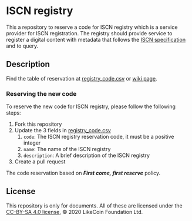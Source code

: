 # ISCN registry
This a repository to reserve a code for ISCN registry which is a service provider for ISCN registration. The registry should provide service to register a digital content with metadata that follows the [ISCN specification](https://github.com/likecoin/iscn-specs) and to query.

## Description
Find the table of reservation at [registry_code.csv](https://github.com/likecoin/iscn-registry/blob/master/registry_code.csv) or [wiki page](https://github.com/likecoin/iscn-registry/wiki).

### Reserving the new code
To reserve the new code for ISCN registry, please follow the following steps:

1. Fork this repository
1. Update the 3 fields in [registry_code.csv](https://github.com/likecoin/iscn-registry/blob/master/registry_code.csv)
    1. `code`: The ISCN registry reservation code, it must be a positive integer
    1. `name`: The name of the ISCN registry
    1. `description`: A brief description of the ISCN registry
1. Create a pull request

The code reservation based on ***First come, first reserve*** policy.

## License
This repository is only for documents. All of these are licensed under the [CC-BY-SA 4.0 license](https://github.com/likecoin/iscn-registry/blob/master/LICENSE), © 2020 LikeCoin Foundation Ltd.

